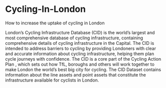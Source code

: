 # Cycling-In-London
How to increase the uptake of cycling in London

London’s Cycling Infrastructure Database (CID) is the world’s largest and most comprehensive database of cycling infrastructure, containing comprehensive details of cycling infrastructure in the Capital. The CID is intended to address barriers to cycling by providing Londoners with clear and accurate information about cycling infrastructure, helping them plan cycle journeys with confidence. The CID is a core part of the Cycling Action Plan , which sets out how TfL, boroughs and others will work together to make London the world’s best big city for cycling.
The CID Dataset contains information about the line assets and point assets that constitute the infrastructure available for cyclists in London.

